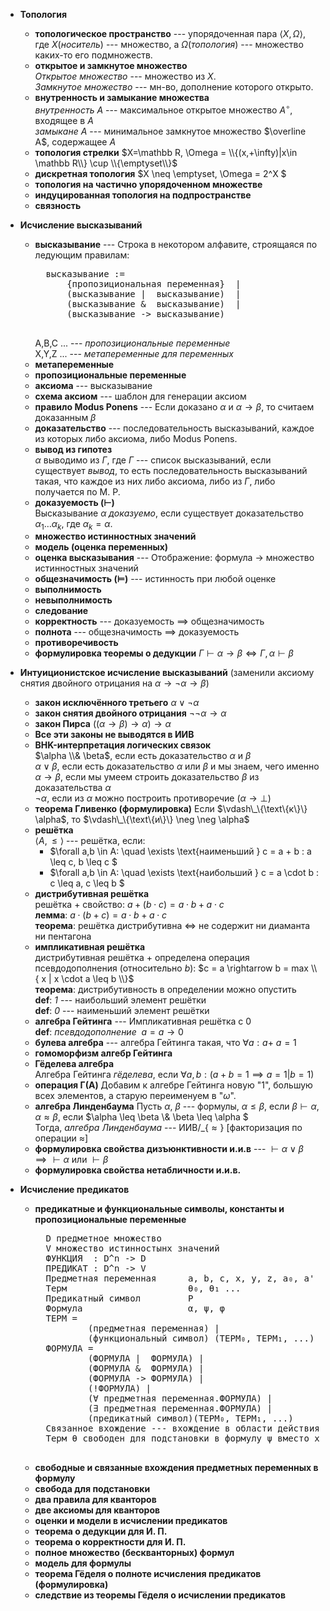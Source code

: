 * __Топология__
    * __топологическое пространство__
        --- упорядоченная пара $\langle X, \Omega\rangle$, 
        где $X$(_носитель_) --- множество, 
        а $\Omega$(_топология_) --- множество каких-то его подмножеств.
    * __открытое и замкнутое множество__  
        _Открытое множество_ --- множество из $X$.  
        _Замкнутое множество_ --- мн-во, дополнение которого открыто.
    * __внутренность и замыкание множества__  
        _внутренность $A$_ --- максимальное открытое множество $A^\circ$, входящее в $A$  
        _замыкане $A$_ --- минимальное замкнутое множество $\overline A$, содержащее $A$
    * __топология стрелки__
        $X=\mathbb R, \Omega = \\{(x,+\infty)|x\in \mathbb R\\} \cup \\{\emptyset\\}$
    * __дискретная топология__
        $X \neq \emptyset, \Omega = 2\^X $
    * __топология на частично упорядоченном множестве__
    * __индуцированная топология на подпространстве__
    * __связность__

* __Исчисление высказываний__
    * __высказывание__ --- Строка в некотором алфавите, строящаяся по ледующим правилам:
        <pre>
        высказывание :=
            {пропозициональная переменная}  |
            (высказывание |  высказывание)  |
            (высказывание &  высказывание)  |
            (высказывание -> высказывание)
        </pre>  
        A,B,C ... --- _пропозициональные переменные_  
        X,Y,Z ... --- _метапеременные для переменных_
    * __метапеременные__
    * __пропозициональные переменные__
    * __аксиома__ --- высказывание
    * __схема аксиом__ --- шаблон для генерации аксиом
    * __правило Modus Ponens__ --- Если доказано $\alpha$ и $\alpha \rightarrow \beta$, то считаем доказанным $\beta$
    * __доказательство__ --- последовательность высказываний, каждое из которых либо
        аксиома, либо Modus Ponens.
    * __вывод из гипотез__  
        $\alpha$ выводимо из $\Gamma$, где $\Gamma$ --- список высказываний, если существует _вывод_,
        то есть последовательность высказываний такая, 
        что каждое из них либо аксиома, либо из $\Gamma$, либо получается по M. P.
    * __доказуемость ($\vdash$)__  
        Высказывание $\alpha$ _доказуемо_, если существует доказательство $\alpha_1 \ldots \alpha_k$,
        где $\alpha_k = \alpha$.
    * __множество истинностных значений__
    * __модель (оценка переменных)__
    * __оценка высказывания__ --- Отображение: формула $\rightarrow$ множество истинностных значений
    * __общезначимость ($\models$)__ --- истинность при любой оценке
    * __выполнимость__
    * __невыполнимость__
    * __следование__
    * __корректность__ --- доказуемость $\implies$ общезначимость
    * __полнота__ --- общезначимость $\implies$ доказуемость
    * __противоречивость__
    * __формулировка теоремы о дедукции__ $\Gamma \vdash \alpha \rightarrow \beta \iff \Gamma, \alpha \vdash \beta$

* __Интуиционистское исчисление высказываний__
    (заменили аксиому снятия двойного отрицания на $\alpha \rightarrow \neg \alpha \rightarrow \beta$)
    * __закон исключённого третьего__ $\alpha \vee \neg \alpha$
    * __закон снятия двойного отрицания__ $\neg \neg \alpha \rightarrow \alpha$
    * __закон Пирса__ $((\alpha \rightarrow \beta) \rightarrow \alpha) \rightarrow \alpha$
    * __Все эти законы не выводятся в ИИВ__
    * __BHK-интерпретация логических связок__  
        $\alpha \\& \beta$, если есть доказательство $\alpha$ и $\beta$  
        $\alpha \vee \beta$, если есть доказательство $\alpha$ или $\beta$ и мы знаем, чего именно  
        $\alpha \rightarrow \beta$, если мы умеем строить доказательство $\beta$ из доказательства $\alpha$  
        $\neg \alpha$, если из $\alpha$ можно построить противоречие ($\alpha \rightarrow \perp$)
    * __теорема Гливенко (формулировка)__ Если $\vdash\_\{\text\{к\}\} \alpha$, то $\vdash\_\{\text\{и\}\} \neg \neg \alpha$
    * __решётка__  
        $\langle A, \leq \rangle$ --- решётка, если:  
        * $\forall a,b \in A: \quad \exists \text{наименьший } c = a + b : a \leq c, b \leq c $
        * $\forall a,b \in A: \quad \exists \text{наибольший } c = a \cdot b : c \leq a, c \leq b $
    * __дистрибутивная решётка__  
        решётка + свойство: $a+(b \cdot c) = a \cdot b + a \cdot c$  
        __лемма__: $a\cdot(b+c) = a\cdot b + a \cdot c$  
        __теорема__: решётка дистрибутивна $\iff$ не содержит ни диаманта ни пентагона
    * __импликативная решётка__  
        дистрибутивная решётка + определена операция псевдодополнения (относительно $b$):
            $c = a \rightarrow b = max \\{ x | x \cdot a \leq b \\}$  
        __теорема__: дистрибутивность в определении можно опустить  
        __def__: _1_ --- наибольший элемент решётки  
        __def__: _0_ --- наименьший элемент решётки
    * __алгебра Гейтинга__ --- Импликативная решётка с 0  
        __def__: _псевдодополнение_ $~a = a \rightarrow 0$
    * __булева алгебра__ --- алгебрa Гейтинга такая, что $\forall a: a + ~a = 1$
    * __гомоморфизм алгебр Гейтинга__
    * __Гёделева алгебра__  
        Алгебра Гейтинга _гёделева_, если $\forall a,b : (a+b=1 \implies a=1 | b=1)$
    * __операция Γ(A)__
        Добавим к алгебре Гейтинга новую "1", большую всех элементов, а старую переименуем в "$\omega$".
    * __алгебра Линденбаума__
        Пусть $\alpha$, $\beta$ --- формулы, $\alpha \leq \beta$, если $\beta\vdash\alpha$,
        $\alpha \approx \beta$, если $\alpha \leq \beta \\& \beta \leq \alpha $  
        Тогда, _алгебра Линденбаума_ --- $\text{ИИВ}/\_\{\approx\}$ [факторизация по операции $\approx$]
    * __формулировка свойства дизъюнктивности и.и.в__ --- $\vdash \alpha \vee \beta \implies \vdash \alpha \text{ или } \vdash \beta$
    * __формулировка свойства нетабличности и.и.в.__


* __Исчисление предикатов__
    * __предикатные и функциональные символы, константы и пропозициональные переменные__
        <pre>
        D предметное множество
        V множество истинностынх значений  
        ФУНКЦИЯ  : D^n -> D
        ПРЕДИКАТ : D^n -> V  
        Предметная переменная      a, b, c, x, y, z, a₀, a' ...
        Терм                       θ₀, θ₁ ...
        Предикатный символ         P
        Формула                    α, ψ, φ  
        ТЕРМ =
                (предметная переменная) |
                (функциональный символ) (ТЕРМ₀, ТЕРМ₁, ...)
        ФОРМУЛА =
                (ФОРМУЛА |  ФОРМУЛА) |
                (ФОРМУЛА &  ФОРМУЛА) |
                (ФОРМУЛА -> ФОРМУЛА) |
                (!ФОРМУЛА) |
                (∀ предметная переменная.ФОРМУЛА) |
                (∃ предметная переменная.ФОРМУЛА) |
                (предикатный символ)(ТЕРМ₀, ТЕРМ₁, ...)  
        Связанное вхождение --- вхождение в области действия квантора. Ex: (∀x. … x …) второе вхождение --- связанное.
        Терм θ свободен для подстановки в формулу ψ вместо x, если после подстановки θ вместо свободных вхождений x, θ не станет связанным.
        </pre>
    * __свободные и связанные вхождения предметных переменных в формулу__
    * __свобода для подстановки__
    * __два правила для кванторов__
    * __две аксиомы для кванторов__
    * __оценки и модели в исчислении предикатов__
    * __теорема о дедукции для И. П.__
    * __теорема о корректности для И. П.__
    * __полное множество (бескванторных) формул__
    * __модель для формулы__
    * __теорема Гёделя о полноте исчисления предикатов (формулировка)__
    * __следствие из теоремы Гёделя о исчислении предикатов__
